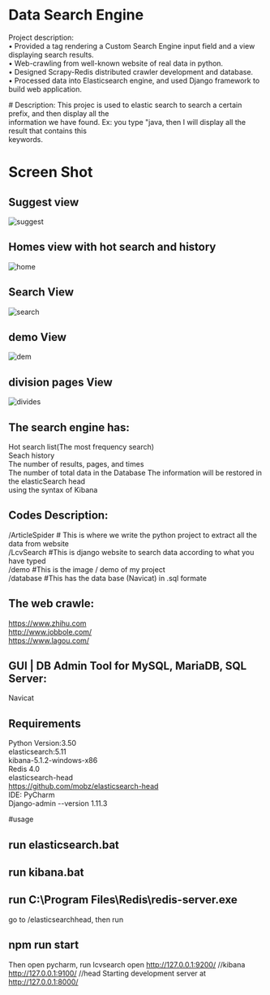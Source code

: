﻿# Data Search Engine
Project description:<br />
•	Provided a tag rendering a Custom Search Engine input field and a view displaying search results.<br />
•	Web-crawling from well-known website of real data in python.<br />
•	Designed Scrapy-Redis distributed crawler development and database. <br />
•	Processed data into Elasticsearch engine, and used Django framework to build web application. <br />

﻿# Description:
 This projec is used to elastic search to search a certain prefix, and then display all the<br />
 information we have found. Ex: you type "java, then I will display all the result that contains this<br />
 keywords.<br />
 
 # Screen Shot
 ## Suggest view
![suggest](https://user-images.githubusercontent.com/21152514/30793475-09461b02-a177-11e7-9724-d36498a6b2ba.png)
 ## Homes view with hot search and history
![home](https://user-images.githubusercontent.com/21152514/30788271-6e78c462-a14e-11e7-8f9d-709766b7966b.png) <br />
 ## Search View
 ![search](https://user-images.githubusercontent.com/21152514/30788272-6e7945e0-a14e-11e7-8d7c-af719a25c4be.png) <br />
  ## demo View
 ![dem](https://user-images.githubusercontent.com/21152514/30826922-1a4838ba-a1ed-11e7-878c-731fe4fae4b1.png)<br />
  ## division pages View
![divides](https://user-images.githubusercontent.com/21152514/30826923-1a4a785a-a1ed-11e7-8a38-48acfd25baed.png)<br />
 
 ## The search engine has:
 Hot search list(The most frequency search)<br />
 Seach history<br />
 The number of results, pages, and times<br />
 The number of total data in the Database
 The information will be restored in the elasticSearch head <br />
 using the syntax of Kibana <br />
 
 
 ## Codes Description: 
 /ArticleSpider # This is where we write the python project to extract all the data from website <br />
 /LcvSearch #This is django website to search data according to what you have typed <br />
 /demo #This is the image / demo of my project <br />
 /database #This has the data base (Navicat) in .sql formate <br />
 
 ## The web crawle:
 https://www.zhihu.com <br />
 http://www.jobbole.com/ <br />
 https://www.lagou.com/ <br />
 
 ## GUI | DB Admin Tool for MySQL, MariaDB, SQL Server:
Navicat 
 
 ## Requirements
 Python Version:3.50 <br />
 elasticsearch:5.11 <br />
 kibana-5.1.2-windows-x86 <br />
 Redis 4.0 <br />
 elasticsearch-head <br />
 https://github.com/mobz/elasticsearch-head <br />
 IDE: PyCharm<br />
 Django-admin --version 1.11.3<br />
 
 #usage
 ## run elasticsearch.bat
 ## run kibana.bat
 ## run C:\Program Files\Redis\redis-server.exe
 go to /elasticsearchhead, then run
 ## npm run start 
 Then open pycharm, run
 lcvsearch
 open
 http://127.0.0.1:9200/ //kibana
 http://127.0.0.1:9100/  //head
Starting development server at http://127.0.0.1:8000/
